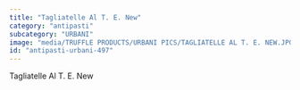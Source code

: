```yaml
---
title: "Tagliatelle Al T. E. New"
category: "antipasti"
subcategory: "URBANI"
image: "media/TRUFFLE PRODUCTS/URBANI PICS/TAGLIATELLE AL T. E. NEW.JPG"
id: "antipasti-urbani-497"
---
```


Tagliatelle Al T. E. New
